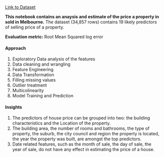 
<a href="https://www.kaggle.com/anthonypino/melbourne-housing-market">Link to Dataset</a>

<b> This notebook contains an anaysis and estimate of the price a property in sold in Melbourne.</b>
The dataset (34,857 rows) contains 19 likely predictors of selling price of a property.


<strong>Evaluation metric: </strong> Root Mean Squared log error

#### Approach
1. Exploratory Data analysis of the features
2. Data cleaning and wrangling
3. Feature Engineering  
4. Data Transformation
5. Filling missing values
6. Outlier treatment
7. Multicolinearity
8. Model Training and Prediction

#### Insights
1. The predictors of house price can be grouped into two: the building characteristics and the Location of the property.
2. The building area, the number of rooms and bathrooms, the type of property, the suburb, the city council and region the property is located, the year the property was built, are amongst the top predictors.
3. Date related features, such as the month of sale, the day of sale, the year of sale, do not have any effect in estimating the price of a house.
